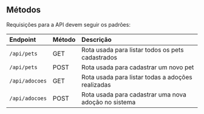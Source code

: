 ## Métodos

Requisições para a API devem seguir os padrões:

| Endpoint       | Método | Descrição                                                    |
| :------------- | :----- | :----------------------------------------------------------- |
| `/api/pets`    | GET    | Rota usada para listar todos os pets cadastrados             |
| `/api/pets`    | POST   | Rota usada para cadastrar um novo pet 						 |
| `/api/adocoes` | GET    | Rota usada para listar todas a adoções realizadas            |
| `/api/adocoes` | POST   | Rota usada para cadastrar uma nova adoção no sistema         |

